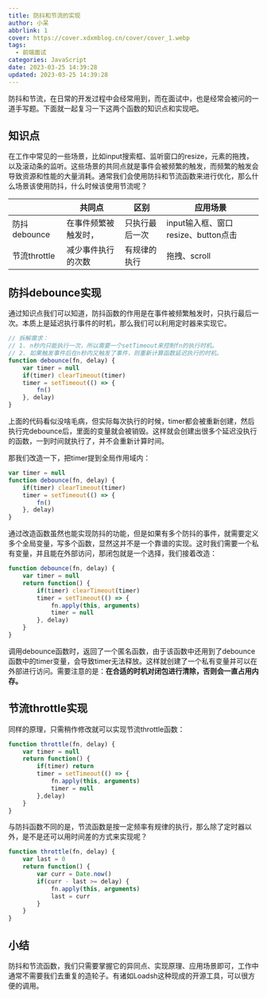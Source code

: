```yaml
---
title: 防抖和节流的实现
author: 小呆
abbrlink: 1
cover: https://cover.xdxmblog.cn/cover/cover_1.webp
tags:
  - 前端面试
categories: JavaScript
date: 2023-03-25 14:39:28
updated: 2023-03-25 14:39:28
---
```


防抖和节流，在日常的开发过程中会经常用到，而在面试中，也是经常会被问的一道手写题。下面就一起复习一下这两个函数的知识点和实现吧。

## 知识点

在工作中常见的一些场景，比如input搜索框、监听窗口的resize，元素的拖拽，以及滚动条的监听。这些场景的共同点就是事件会被频繁的触发，而频繁的触发会导致资源和性能的大量消耗。通常我们会使用防抖和节流函数来进行优化，那么什么场景该使用防抖，什么时候该使用节流呢？

<!--more-->

|              | 共同点               | 区别           | 应用场景                            |
| ------------ | -------------------- | -------------- | ----------------------------------- |
| 防抖debounce | 在事件频繁被触发时， | 只执行最后一次 | input输入框、窗口resize、button点击 |
| 节流throttle | 减少事件执行的次数   | 有规律的执行   | 拖拽、scroll                        |

## 防抖debounce实现

通过知识点我们可以知道，防抖函数的作用是在事件被频繁触发时，只执行最后一次。本质上是延迟执行事件的时机，那么我们可以利用定时器来实现它。

```javascript
// 拆解需求：
// 1. n秒内只能执行一次，所以需要一个setTimeout来控制fn的执行时机。
// 2. 如果触发事件后在n秒内又触发了事件，则重新计算函数延迟执行的时机。
function debounce(fn, delay) {
    var timer = null
    if(timer) clearTimeout(timer)
    timer = setTimeout(() => {
        fn()
    }, delay)
}
```

上面的代码看似没啥毛病，但实际每次执行的时候，timer都会被重新创建，然后执行完debounce后，里面的变量就会被销毁。这样就会创建出很多个延迟没执行的函数，一到时间就执行了，并不会重新计算时间。

那我们改造一下，把timer提到全局作用域内：

```JavaScript
var timer = null
function debounce(fn, delay) {
    if(timer) clearTimeout(timer)
    timer = setTimeout(() => {
        fn()
    }, delay)
}
```

通过改造函数虽然也能实现防抖的功能，但是如果有多个防抖的事件，就需要定义多个全局变量，写多个函数，显然这并不是一个靠谱的实现。这时我们需要一个私有变量，并且能在外部访问，那闭包就是一个选择，我们接着改造：

```javascript
function debounce(fn, delay) {
    var timer = null
    return function() {
        if(timer) clearTimeout(timer)
        timer = setTimeout(() => {
            fn.apply(this, arguments)
            timer = null
        }, delay)
    }
}
```

调用debounce函数时，返回了一个匿名函数，由于该函数中还用到了debounce函数中的timer变量，会导致timer无法释放。这样就创建了一个私有变量并可以在外部进行访问。需要注意的是：**在合适的时机对闭包进行清除，否则会一直占用内存。**

## 节流throttle实现

同样的原理，只需稍作修改就可以实现节流throttle函数：

```JavaScript
function throttle(fn, delay) {
    var timer = null
    return function() {
        if(timer) return
        timer = setTimeout(() => {
            fn.apply(this, arguments)
            timer = null
        },delay)
    }
}
```

与防抖函数不同的是，节流函数是按一定频率有规律的执行，那么除了定时器以外，是不是还可以用时间差的方式来实现呢？

```javascript
function throttle(fn, delay) {
    var last = 0
    return function() {
        var curr = Date.now()
        if(curr - last >= delay) {
            fn.apply(this, arguments)
            last = curr
        }
    }
}
```

## 小结

防抖和节流函数，我们只需要掌握它的异同点、实现原理、应用场景即可，工作中通常不需要我们去重复的造轮子。有诸如Loadsh这种现成的开源工具，可以很方便的调用。
